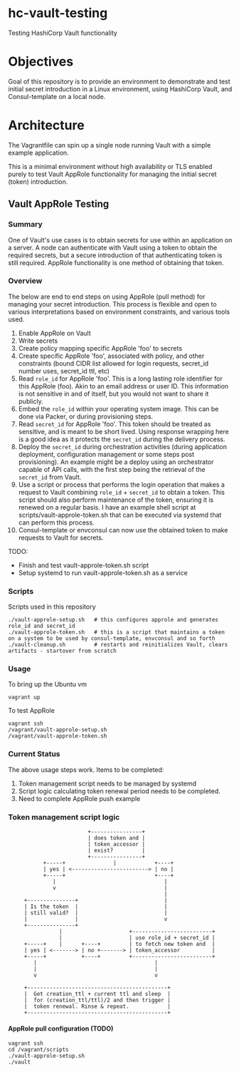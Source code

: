 # hc-vault-testing
Testing HashiCorp Vault functionality

# Objectives

Goal of this repository is to provide an environment to demonstrate and test initial secret introduction in a Linux environment, using HashiCorp Vault, and Consul-template on a local node.

# Architecture
The Vagrantfile can spin up a single node running Vault with a simple example application.

This is a minimal environment without high availability or TLS enabled purely to test Vault AppRole functionality for managing the initial secret (token) introduction.


## Vault AppRole Testing

### Summary
One of Vault's use cases is to obtain secrets for use within an application on a server. A node can authenticate with Vault using a token to obtain the required secrets, but a secure introduction of that authenticating token is still required. AppRole functionality is one method of obtaining that token.

### Overview

The below are end to end steps on using AppRole (pull method) for managing your secret introduction. This process is flexible and open to various interpretations based on environment constraints, and various tools used.

1. Enable AppRole on Vault
2. Write secrets
3. Create policy mapping specific AppRole 'foo' to secrets
4. Create specific AppRole 'foo', associated with policy, and other constraints (bound CIDR list allowed for login requests, secret_id number uses, secret_id ttl, etc)
5. Read `role_id` for AppRole 'foo'. This is a long lasting role identifier for this AppRole (foo). Akin to an email address or user ID. This information is not sensitive in and of itself, but you would not want to share it publicly.
6. Embed the `role_id` within your operating system image. This can be done via Packer, or during provisioning steps.
7. Read `secret_id` for AppRole 'foo'. This token should be treated as sensitive, and is meant to be short lived. Using response wrapping here is a good idea as it protects the `secret_id` during the delivery process.
8. Deploy the `secret_id` during orchestration activities (during application deployment, configuration management or some steps post provisioning). An example might be a deploy using an orchestrator capable of API calls, with the first step being the retrieval of the `secret_id` from Vault.
9. Use a script or process that performs the login operation that makes a request to Vault combining `role_id` + `secret_id` to obtain a token. This script should also perform maintenance of the token, ensuring it is renewed on a regular basis.  I have an example shell script at scripts/vault-approle-token.sh that can be executed via systemd that can perform this process.
10. Consul-template or envconsul can now use the obtained token to make requests to Vault for secrets.

TODO:
- Finish and test vault-approle-token.sh script
- Setup systemd to run vault-approle-token.sh as a service

### Scripts
Scripts used in this repository

    ./vault-approle-setup.sh   # this configures approle and generates role_id and secret_id
    ./vault-approle-token.sh   # this is a script that maintains a token on a system to be used by consul-template, envconsul and so forth
    ./vault-cleanup.sh         # restarts and reinitializes Vault, clears artifacts - startover from scratch

### Usage

To bring up the Ubuntu vm

    vagrant up

To test AppRole

    vagrant ssh
    /vagrant/vault-approle-setup.sh
    /vagrant/vault-approle-token.sh

### Current Status

The above usage steps work. Items to be completed:  

1. Token management script needs to be managed by systemd
2. Script logic calculating token renewal period needs to be completed.
3. Need to complete AppRole push example

### Token management script logic


```
                         +----------------+
                         | does token and |
                         | token_accessor |
                         | exist?         |
                         +----------------+
           +-----+               |            +----+
           | yes | <------------------------> | no |
           +-----+                            +----+
              |                                  |
              v                                  |
                                                 |
     +---------------+                           |
     | Is the token  |                           |
     | still valid?  |                           |
     |               |                           v
     +---------------+
                |                     +-------------------------+
                |                     | use role_id + secret_id |
     +-----+    |      +----+         | to fetch new token and  |
     | yes | <-------> | no +-------> | token_accessor          |
     +-----+           +----+         +-------------------------+
        |                                     |
        |                                     |
        v                                     v

     +--------------------------------------------+
     |  Get creation_ttl + current ttl and sleep  |
     |  for (creation_ttl/ttl)/2 and then trigger |
     |  token renewal. Rinse & repeat.            |
     +--------------------------------------------+
```


#### AppRole pull configuration (TODO)

    vagrant ssh
    cd /vagrant/scripts
    ./vault-approle-setup.sh
    ./vault

